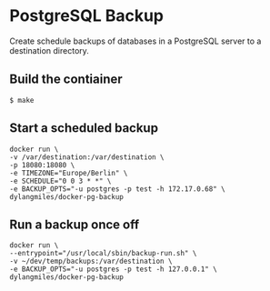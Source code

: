 # PostgreSQL Backup

Create schedule backups of databases in a PostgreSQL server to a destination directory.

## Build the contiainer
```
$ make
```

## Start a scheduled backup
```
docker run \
-v /var/destination:/var/destination \
-p 18080:18080 \
-e TIMEZONE="Europe/Berlin" \
-e SCHEDULE="0 0 3 * *" \
-e BACKUP_OPTS="-u postgres -p test -h 172.17.0.68" \
dylangmiles/docker-pg-backup
```

## Run a backup once off

```
docker run \
--entrypoint="/usr/local/sbin/backup-run.sh" \
-v ~/dev/temp/backups:/var/destination \
-e BACKUP_OPTS="-u postgres -p test -h 127.0.0.1" \
dylangmiles/docker-pg-backup

```



